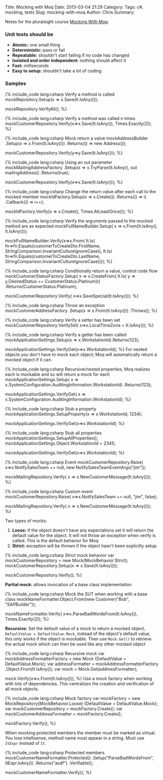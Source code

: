 Title: Mocking with Moq
Date: 2013-03-04 21:29
Category: 
Tags: c#, mocking, tests
Slug: mocking-with-moq
Author: Chris
Summary: 

Notes for the pluralsight course [Mocking With Moq](http://pluralsight.com/training/Courses/TableOfContents/mocking-with-moq).

### Unit tests should be ###

- **Atomic:** one small thing
- **Deterministic:** pass or fail
- **Repeatable:** shouldn't start failing if no code has changed
- **Isolated and order independent:** nothing should affect it
- **Fast:** milliseconds
- **Easy to setup:** shouldn't take a lot of coding

### Samples ###

{% include_code lang:csharp Verify a method is called
mockRepository.Setup(x => x.Save(It.IsAny<Customer>()));

mockRepository.VerifyAll();
%}

{% include_code lang:csharp Verify a method was called n times
mockCustomerRepository.Verify(x=>x.Save(It.IsAny<Customer>()),
	Times.Exactly(2));
%}

{% include_code lang:csharp Mock return a value
mockAddressBuilder
	.Setup(x => x.From(It.IsAny<CustomerToCreateDto>()))
	.Returns(() => new Address());

mockCustomerRepository.Verify(y=>y.Save(It.IsAny<Customer>()));
%}

{% include_code lang:csharp Using an out parameter
mockMailingAddressFactory
	.Setup(x => x.TryParse(It.IsAny<string>(), out mailingAddress))
	.Returns(true);

mockCustomerRepository.Verify(x=>x.Save(It.IsAny<Customer>()));
%}

{% include_code lang:csharp Change the return value after each call to the mocked member
mockIdFactory.Setup(x => x.Create())
	.Returns(() => i)
	.Callback(() => i++);

mockIdFactory.Verify(x => x.Create(), Times.AtLeastOnce());
%}

{% include_code lang:csharp Verify the arguments passed to the mocked method are as expected
mockFullNameBuilder.Setup(
	x => x.From(It.IsAny<string>(), It.IsAny<string>()));

mockFullNameBuilder.Verify(x=>x.From(
	It.Is<string>(
		fn=>fn.Equals(customerToCreateDto.FirstName,
			StringComparison.InvariantCultureIgnoreCase)),
	It.Is<string>(
		fn=>fn.Equals(customerToCreateDto.LastName,
			StringComparison.InvariantCultureIgnoreCase))));
%}

{% include_code lang:csharp Conditionally return a value, control code flow
mockCustomerStatusFactory.Setup(
	x => x.CreateFrom(
		It.Is<CustomerToCreateDto>(
			y => y.DesiredStatus == CustomerStatus.Platinum)))
	.Returns(CustomerStatus.Platinum);

mockCustomerRepository.Verify(
	x=>x.SaveSpecial(It.IsAny<Customer>()));
%}

{% include_code lang:csharp Throw an exception
mockCustomerAddressFactory
	.Setup(x => x.From(It.IsAny<CustomerToCreateDto>()))
	.Throws<InvalidCustomerAddressException>();
%}

{% include_code lang:csharp Verify a setter has been set
mockCustomerRepository.VerifySet(
	x=>x.LocalTimeZone = It.IsAny<string>());
%}

{% include_code lang:csharp Verify a getter has been called
mockApplicationSettings.Setup(x => x.WorkstationId).Returns(123);

mockApplicationSettings.VerifyGet(x=>x.WorkstationId);
%}
For nested objects you don't have to mock each object; Moq will automatically return a mocked object if it can.

{% include_code lang:csharp Recursive/nested properties, Moq realizes each is mockable and so will return a mock for each
mockApplicationSettings.Setup(
	x => x.SystemConfiguration.AuditingInformation.WorkstationId)
	.Returns(123);

mockApplicationSettings.VerifyGet(
	x => x.SystemConfiguration.AuditingInformation.WorkstationId);
%}

{% include_code lang:csharp Stub a property
mockApplicationSettings.SetupProperty(x => x.WorkstationId, 1234);

mockApplicationSettings.VerifyGet(x=>x.WorkstationId);
%}

{% include_code lang:csharp Stub all properties
mockApplicationSettings.SetupAllProperties();
mockApplicationSettings.Object.WorkstationId = 2345;

mockApplicationSettings.VerifyGet(x=>x.WorkstationId);
%}

{% include_code lang:csharp Event
mockCustomerRepository.Raise(
	x=>x.NotifySalesTeam += null,
	new NotifySalesTeamEventArgs("jim"));

mockMailingRepository.Verify(
	x => x.NewCustomerMessage(It.IsAny<string>()));
%}

{% include_code lang:csharp Custom event
mockCustomerRepository.Raise(
	x=>x.NotifySalesTeam += null,
	"jim", false);

mockMailingRepository.Verify(
	x => x.NewCustomerMessage(It.IsAny<string>()));
%}

Two types of mocks:

1. **Loose:** if the object doesn't have any expectations set it will return the default value for the object. It will not throw an exception when verify is called. This is the default behavior for Moq
2. **Strict:** exception will be thrown if the object hasn't been explicitly setup.

{% include_code lang:csharp Strict mock behavior
var mockCustomerRepository = 
	new Mock<ICustomerRepository>(MockBehavior.Strict);
mockCustomerRepository.Setup(x => x.Save(It.IsAny<Customer>()));

mockCustomerRepository.Verify();
%}

**Partial mock:** allows invocation of a base class implementation

{% include_code lang:csharp Mock the SUT when working with a base class
mockNameFormatter.Object.From(new Customer("Bob", "SAPBuilder"));

mockNameFormatter.Verify(
	x=>x.ParseBadWordsFrom(It.IsAny<string>()),
	Times.Exactly(2));
%}

**Recursive:** Set the default value of a mock to return a mocked object, `DefaultValue = DefaultValue.Mock`, instead of the object's default value, this only works if  the object is mockable. Then use `Mock.Get()` to retrieve the actual mock which can then be used like any other mocked object

{% include_code lang:csharp Recursive mock
var mockAddressFormatterFactory = 
	new Mock<IAddressFormatterFactory> 
		{DefaultValue = DefaultValue.Mock};
var addressFormatter = mockAddressFormatterFactory
	.Object.From(It.IsAny<string>());
var mock = Mock.Get(addressFormatter);

mock.Verify(x=>x.From(It.IsAny<CustomerToCreateDto>()));
%}
Use a mock factory when working with lots of dependencies. This centralizes the creation and verification of all mock objects.

{% include_code lang:csharp Mock factory
var mockFactory = new MockRepository(MockBehavior.Loose) 
				{DefaultValue = DefaultValue.Mock};
var mockCustomerRepository = 
	mockFactory.Create<ICustomerRepository>();
var mockCustomerAddressFormatter = 
	mockFactory.Create<ICustomerAddressFormatter>();

mockFactory.Verify();
%}

When mocking protected members the member must be marked as virtual. You lose intellisense, method name must appear in a string. Must use `ItExpr` instead of `It`.

{% include_code lang:csharp Protected members
mockCustomerNameFormatter.Protected()
	.Setup<string>("ParseBadWordsFrom", ItExpr.IsAny<string>())
	.Returns("asdf")
	.Verifiable();

mockCustomerNameFormatter.Verify();
%}
